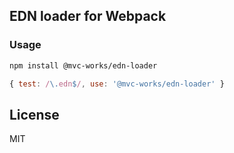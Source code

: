 
EDN loader for Webpack
----

### Usage

```bash
npm install @mvc-works/edn-loader
```

```js
{ test: /\.edn$/, use: '@mvc-works/edn-loader' }
```

## License

MIT
